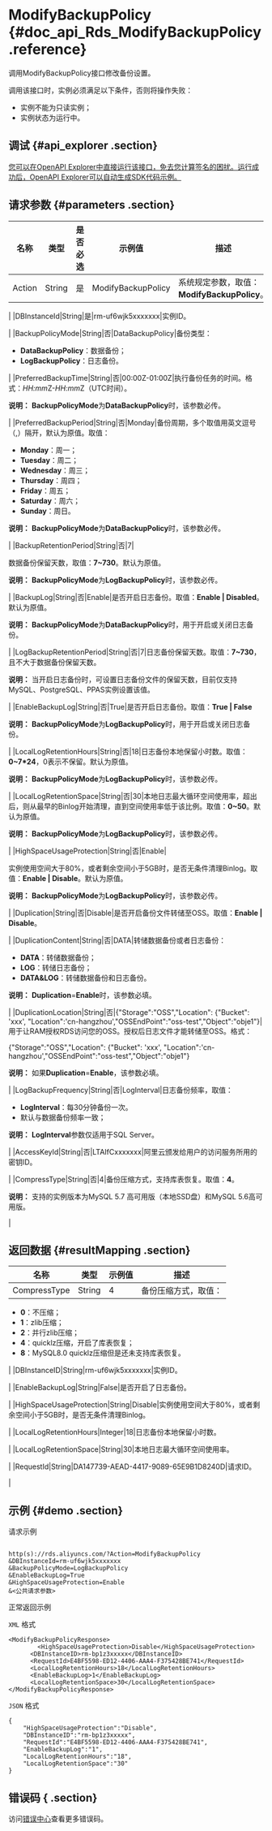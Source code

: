 # ModifyBackupPolicy {#doc_api_Rds_ModifyBackupPolicy .reference}

调用ModifyBackupPolicy接口修改备份设置。

调用该接口时，实例必须满足以下条件，否则将操作失败：

-   实例不能为只读实例；
-   实例状态为运行中。

## 调试 {#api_explorer .section}

[您可以在OpenAPI Explorer中直接运行该接口，免去您计算签名的困扰。运行成功后，OpenAPI Explorer可以自动生成SDK代码示例。](https://api.aliyun.com/#product=Rds&api=ModifyBackupPolicy&type=RPC&version=2014-08-15)

## 请求参数 {#parameters .section}

|名称|类型|是否必选|示例值|描述|
|--|--|----|---|--|
|Action|String|是|ModifyBackupPolicy|系统规定参数，取值：**ModifyBackupPolicy**。

 |
|DBInstanceId|String|是|rm-uf6wjk5xxxxxxx|实例ID。

 |
|BackupPolicyMode|String|否|DataBackupPolicy|备份类型：

 -   **DataBackupPolicy**：数据备份；
-   **LogBackupPolicy**：日志备份。

 |
|PreferredBackupTime|String|否|00:00Z-01:00Z|执行备份任务的时间。格式：*HH:mm*Z-*HH:mm*Z（UTC时间）。

 **说明：** **BackupPolicyMode**为**DataBackupPolicy**时，该参数必传。

 |
|PreferredBackupPeriod|String|否|Monday|备份周期，多个取值用英文逗号（,）隔开，默认为原值。取值：

 -   **Monday**：周一；
-   **Tuesday**：周二；
-   **Wednesday**：周三；
-   **Thursday**：周四；
-   **Friday**：周五；
-   **Saturday**：周六；
-   **Sunday**：周日。

 **说明：** **BackupPolicyMode**为**DataBackupPolicy**时，该参数必传。

 |
|BackupRetentionPeriod|String|否|7| 

 数据备份保留天数，取值：**7~730**。默认为原值。

 **说明：** **BackupPolicyMode**为**LogBackupPolicy**时，该参数必传。

 |
|BackupLog|String|否|Enable|是否开启日志备份。取值：**Enable | Disabled**。默认为原值。

 **说明：** **BackupPolicyMode**为**DataBackupPolicy**时，用于开启或关闭日志备份。

 |
|LogBackupRetentionPeriod|String|否|7|日志备份保留天数。取值：**7~730**，且不大于数据备份保留天数。

 **说明：** 当开启日志备份时，可设置日志备份文件的保留天数，目前仅支持MySQL、PostgreSQL、PPAS实例设置该值。

 |
|EnableBackupLog|String|否|True|是否开启日志备份。取值：**True | False**

 **说明：** **BackupPolicyMode**为**LogBackupPolicy**时，用于开启或关闭日志备份。

 |
|LocalLogRetentionHours|String|否|18|日志备份本地保留小时数。取值：**0~7\*24**，0表示不保留。默认为原值。

 **说明：** **BackupPolicyMode**为**LogBackupPolicy**时，该参数必传。

 |
|LocalLogRetentionSpace|String|否|30|本地日志最大循环空间使用率，超出后，则从最早的Binlog开始清理，直到空间使用率低于该比例。取值：**0~50**。默认为原值。

 **说明：** **BackupPolicyMode**为**LogBackupPolicy**时，该参数必传。

 |
|HighSpaceUsageProtection|String|否|Enable| 

 实例使用空间大于80%，或者剩余空间小于5GB时，是否无条件清理Binlog。取值：**Enable | Disable**。默认为原值。

 **说明：** **BackupPolicyMode**为**LogBackupPolicy**时，该参数必传。

 |
|Duplication|String|否|Disable|是否开启备份文件转储至OSS。取值：**Enable | Disable**。

 |
|DuplicationContent|String|否|DATA|转储数据备份或者日志备份：

 -   **DATA**：转储数据备份；
-   **LOG**：转储日志备份；
-   **DATA&LOG**：转储数据备份和日志备份。

 **说明：** **Duplication**=**Enable**时，该参数必填。

 |
|DuplicationLocation|String|否|\{"Storage":"OSS","Location": \{"Bucket": 'xxx', "Location":'cn-hangzhou',"OSSEndPoint":"oss-test","Object":"obje1"\}|用于让RAM授权RDS访问您的OSS。授权后日志文件才能转储至OSS。格式：

 \{"Storage":"OSS","Location": \{"Bucket": 'xxx', "Location":'cn-hangzhou',"OSSEndPoint":"oss-test","Object":"obje1"\}

 **说明：** 如果**Duplication**=**Enable**，该参数必填。

 |
|LogBackupFrequency|String|否|LogInterval|日志备份频率，取值：

 -   **LogInterval**：每30分钟备份一次。
-   默认与数据备份频率一致；

 **说明：** **LogInterval**参数仅适用于SQL Server。

 |
|AccessKeyId|String|否|LTAIfCxxxxxxx|阿里云颁发给用户的访问服务所用的密钥ID。

 |
|CompressType|String|否|4|备份压缩方式，支持库表恢复。取值：**4**。

 **说明：** 支持的实例版本为MySQL 5.7 高可用版（本地SSD盘）和MySQL 5.6高可用版。

 |

## 返回数据 {#resultMapping .section}

|名称|类型|示例值|描述|
|--|--|---|--|
|CompressType|String|4|备份压缩方式，取值：

 -   **0**：不压缩；
-   **1**：zlib压缩；
-   **2**：并行zlib压缩；
-   **4**：quicklz压缩，开启了库表恢复；
-   **8**：MySQL8.0 quicklz压缩但是还未支持库表恢复。

 |
|DBInstanceID|String|rm-uf6wjk5xxxxxxx|实例ID。

 |
|EnableBackupLog|String|False|是否开启了日志备份。

 |
|HighSpaceUsageProtection|String|Disable|实例使用空间大于80%，或者剩余空间小于5GB时，是否无条件清理Binlog。

 |
|LocalLogRetentionHours|Integer|18|日志备份本地保留小时数。

 |
|LocalLogRetentionSpace|String|30|本地日志最大循环空间使用率。

 |
|RequestId|String|DA147739-AEAD-4417-9089-65E9B1D8240D|请求ID。

 |

## 示例 {#demo .section}

请求示例

``` {#request_demo}

http(s)://rds.aliyuncs.com/?Action=ModifyBackupPolicy
&DBInstanceId=rm-uf6wjk5xxxxxxx
&BackupPolicyMode=LogBackupPolicy
&EnableBackupLog=True
&HighSpaceUsageProtection=Enable
&<公共请求参数>

```

正常返回示例

`XML` 格式

``` {#xml_return_success_demo}
<ModifyBackupPolicyResponse>
        <HighSpaceUsageProtection>Disable</HighSpaceUsageProtection>
	  <DBInstanceID>rm-bp1z3xxxxx</DBInstanceID>
	  <RequestId>E4BF5598-ED12-4406-AAA4-F375428BE741</RequestId>
	  <LocalLogRetentionHours>18</LocalLogRetentionHours>
	  <EnableBackupLog>1</EnableBackupLog>
	  <LocalLogRetentionSpace>30</LocalLogRetentionSpace>
</ModifyBackupPolicyResponse>
```

`JSON` 格式

``` {#json_return_success_demo}
{
	"HighSpaceUsageProtection":"Disable",
	"DBInstanceID":"rm-bp1z3xxxxx",
	"RequestId":"E4BF5598-ED12-4406-AAA4-F375428BE741",
	"EnableBackupLog":"1",
	"LocalLogRetentionHours":"18",
	"LocalLogRetentionSpace":"30"
}
```

## 错误码 { .section}

访问[错误中心](https://error-center.alibabacloud.com/status/product/Rds)查看更多错误码。

